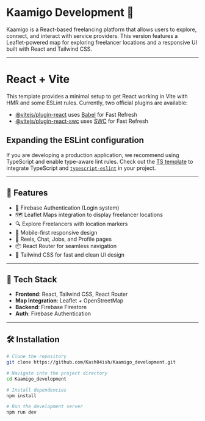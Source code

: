 # Kaamigo Development 🚀

Kaamigo is a React-based freelancing platform that allows users to explore, connect, and interact with service providers. This version features a Leaflet-powered map for exploring freelancer locations and a responsive UI built with React and Tailwind CSS.

---

# React + Vite

This template provides a minimal setup to get React working in Vite with HMR and some ESLint rules.
Currently, two official plugins are available:
- [@vitejs/plugin-react](https://github.com/vitejs/vite-plugin-react/blob/main/packages/plugin-react/README.md) uses [Babel](https://babeljs.io/) for Fast Refresh
- [@vitejs/plugin-react-swc](https://github.com/vitejs/vite-plugin-react-swc) uses [SWC](https://swc.rs/) for Fast Refresh

## Expanding the ESLint configuration

If you are developing a production application, we recommend using TypeScript and enable type-aware lint rules. Check out the [TS template](https://github.com/vitejs/vite/tree/main/packages/create-vite/template-react-ts) to integrate TypeScript and [`typescript-eslint`](https://typescript-eslint.io) in your project.

---

## 📸 Features

- 🔐 Firebase Authentication (Login system)
- 🗺️ Leaflet Maps integration to display freelancer locations
- 🔍 Explore Freelancers with location markers
- 📱 Mobile-first responsive design
- 💬 Reels, Chat, Jobs, and Profile pages
- 📦 React Router for seamless navigation
- 🎨 Tailwind CSS for fast and clean UI design

---

## 🧱 Tech Stack

- **Frontend**: React, Tailwind CSS, React Router
- **Map Integration**: Leaflet + OpenStreetMap
- **Backend**: Firebase Firestore
- **Auth**: Firebase Authentication

---

## 🛠️ Installation

```bash
# Clone the repository
git clone https://github.com/Kash04ish/Kaamigo_development.git

# Navigate into the project directory
cd Kaamigo_development

# Install dependencies
npm install

# Run the development server
npm run dev
